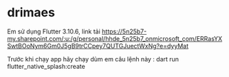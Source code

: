 # drimaes
Em sử dụng Flutter 3.10.6, link tải https://5n25b7-my.sharepoint.com/:u:/g/personal/hhde_5n25b7_onmicrosoft_com/ERRasYXSwtBOoNym6Gm0J5gB9trCCpey7QUTGJuectWxNg?e=dyyMat

Trước khi chạy app hãy chạy dùm em câu lệnh này : dart run flutter_native_splash:create


